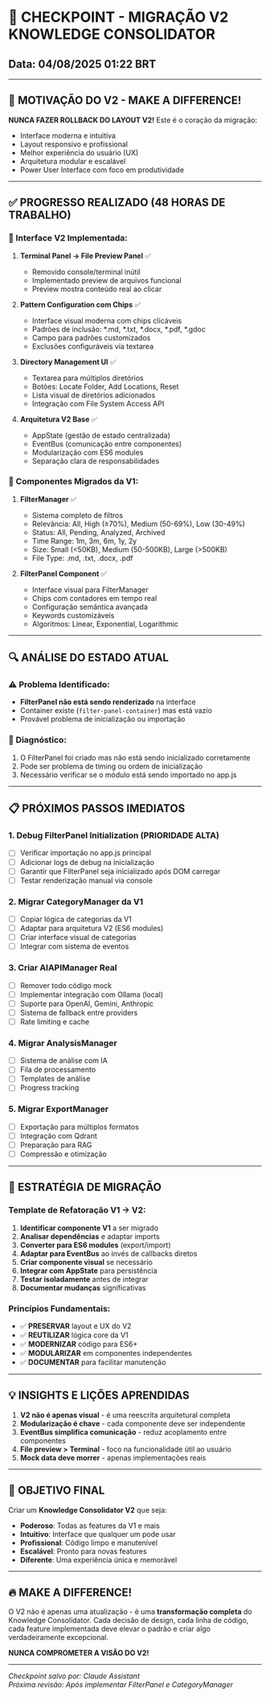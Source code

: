 # 🚀 CHECKPOINT - MIGRAÇÃO V2 KNOWLEDGE CONSOLIDATOR
## Data: 04/08/2025 01:22 BRT

---

## 🎯 MOTIVAÇÃO DO V2 - MAKE A DIFFERENCE!

**NUNCA FAZER ROLLBACK DO LAYOUT V2!** Este é o coração da migração:
- Interface moderna e intuitiva
- Layout responsivo e profissional  
- Melhor experiência do usuário (UX)
- Arquitetura modular e escalável
- Power User Interface com foco em produtividade

---

## ✅ PROGRESSO REALIZADO (48 HORAS DE TRABALHO)

### 🎨 Interface V2 Implementada:
1. **Terminal Panel → File Preview Panel** ✅
   - Removido console/terminal inútil
   - Implementado preview de arquivos funcional
   - Preview mostra conteúdo real ao clicar

2. **Pattern Configuration com Chips** ✅
   - Interface visual moderna com chips clicáveis
   - Padrões de inclusão: *.md, *.txt, *.docx, *.pdf, *.gdoc
   - Campo para padrões customizados
   - Exclusões configuráveis via textarea

3. **Directory Management UI** ✅
   - Textarea para múltiplos diretórios
   - Botões: Locate Folder, Add Locations, Reset
   - Lista visual de diretórios adicionados
   - Integração com File System Access API

4. **Arquitetura V2 Base** ✅
   - AppState (gestão de estado centralizada)
   - EventBus (comunicação entre componentes)
   - Modularização com ES6 modules
   - Separação clara de responsabilidades

### 🔧 Componentes Migrados da V1:
1. **FilterManager** ✅
   - Sistema completo de filtros
   - Relevância: All, High (≥70%), Medium (50-69%), Low (30-49%)
   - Status: All, Pending, Analyzed, Archived
   - Time Range: 1m, 3m, 6m, 1y, 2y
   - Size: Small (<50KB), Medium (50-500KB), Large (>500KB)
   - File Type: .md, .txt, .docx, .pdf

2. **FilterPanel Component** ✅
   - Interface visual para FilterManager
   - Chips com contadores em tempo real
   - Configuração semântica avançada
   - Keywords customizáveis
   - Algoritmos: Linear, Exponential, Logarithmic

---

## 🔍 ANÁLISE DO ESTADO ATUAL

### ⚠️ Problema Identificado:
- **FilterPanel não está sendo renderizado** na interface
- Container existe (`filter-panel-container`) mas está vazio
- Provável problema de inicialização ou importação

### 🎯 Diagnóstico:
1. O FilterPanel foi criado mas não está sendo inicializado corretamente
2. Pode ser problema de timing ou ordem de inicialização
3. Necessário verificar se o módulo está sendo importado no app.js

---

## 📋 PRÓXIMOS PASSOS IMEDIATOS

### 1. Debug FilterPanel Initialization (PRIORIDADE ALTA)
- [ ] Verificar importação no app.js principal
- [ ] Adicionar logs de debug na inicialização
- [ ] Garantir que FilterPanel seja inicializado após DOM carregar
- [ ] Testar renderização manual via console

### 2. Migrar CategoryManager da V1
- [ ] Copiar lógica de categorias da V1
- [ ] Adaptar para arquitetura V2 (ES6 modules)
- [ ] Criar interface visual de categorias
- [ ] Integrar com sistema de eventos

### 3. Criar AIAPIManager Real
- [ ] Remover todo código mock
- [ ] Implementar integração com Ollama (local)
- [ ] Suporte para OpenAI, Gemini, Anthropic
- [ ] Sistema de fallback entre providers
- [ ] Rate limiting e cache

### 4. Migrar AnalysisManager
- [ ] Sistema de análise com IA
- [ ] Fila de processamento
- [ ] Templates de análise
- [ ] Progress tracking

### 5. Migrar ExportManager
- [ ] Exportação para múltiplos formatos
- [ ] Integração com Qdrant
- [ ] Preparação para RAG
- [ ] Compressão e otimização

---

## 🚀 ESTRATÉGIA DE MIGRAÇÃO

### Template de Refatoração V1 → V2:
1. **Identificar componente V1** a ser migrado
2. **Analisar dependências** e adaptar imports
3. **Converter para ES6 modules** (export/import)
4. **Adaptar para EventBus** ao invés de callbacks diretos
5. **Criar componente visual** se necessário
6. **Integrar com AppState** para persistência
7. **Testar isoladamente** antes de integrar
8. **Documentar mudanças** significativas

### Princípios Fundamentais:
- ✅ **PRESERVAR** layout e UX do V2
- ✅ **REUTILIZAR** lógica core da V1
- ✅ **MODERNIZAR** código para ES6+
- ✅ **MODULARIZAR** em componentes independentes
- ✅ **DOCUMENTAR** para facilitar manutenção

---

## 💡 INSIGHTS E LIÇÕES APRENDIDAS

1. **V2 não é apenas visual** - é uma reescrita arquitetural completa
2. **Modularização é chave** - cada componente deve ser independente
3. **EventBus simplifica comunicação** - reduz acoplamento entre componentes
4. **File preview > Terminal** - foco na funcionalidade útil ao usuário
5. **Mock data deve morrer** - apenas implementações reais

---

## 🎯 OBJETIVO FINAL

Criar um **Knowledge Consolidator V2** que seja:
- **Poderoso**: Todas as features da V1 e mais
- **Intuitivo**: Interface que qualquer um pode usar
- **Profissional**: Código limpo e manutenível
- **Escalável**: Pronto para novas features
- **Diferente**: Uma experiência única e memorável

---

## 🔥 MAKE A DIFFERENCE!

O V2 não é apenas uma atualização - é uma **transformação completa** do Knowledge Consolidator. Cada decisão de design, cada linha de código, cada feature implementada deve elevar o padrão e criar algo verdadeiramente excepcional.

**NUNCA COMPROMETER A VISÃO DO V2!**

---

*Checkpoint salvo por: Claude Assistant*  
*Próxima revisão: Após implementar FilterPanel e CategoryManager*